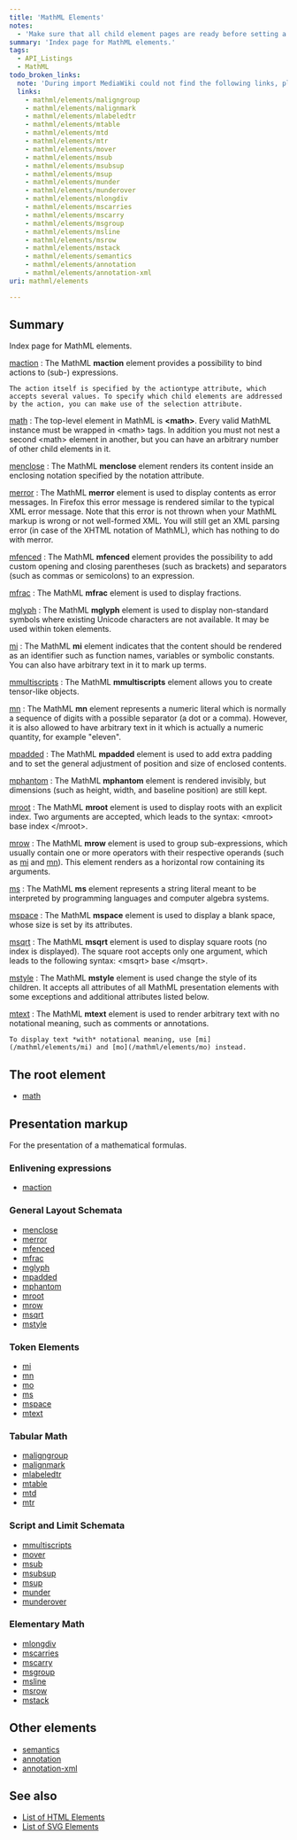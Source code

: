 ```yaml
---
title: 'MathML Elements'
notes:
  - 'Make sure that all child element pages are ready before setting a status'
summary: 'Index page for MathML elements.'
tags:
  - API_Listings
  - MathML
todo_broken_links:
  note: 'During import MediaWiki could not find the following links, please fix and adjust this list.'
  links:
    - mathml/elements/maligngroup
    - mathml/elements/malignmark
    - mathml/elements/mlabeledtr
    - mathml/elements/mtable
    - mathml/elements/mtd
    - mathml/elements/mtr
    - mathml/elements/mover
    - mathml/elements/msub
    - mathml/elements/msubsup
    - mathml/elements/msup
    - mathml/elements/munder
    - mathml/elements/munderover
    - mathml/elements/mlongdiv
    - mathml/elements/mscarries
    - mathml/elements/mscarry
    - mathml/elements/msgroup
    - mathml/elements/msline
    - mathml/elements/msrow
    - mathml/elements/mstack
    - mathml/elements/semantics
    - mathml/elements/annotation
    - mathml/elements/annotation-xml
uri: mathml/elements

---
```

## Summary

Index page for MathML elements.

[maction](/mathml/elements/maction)
:   The MathML **maction** element provides a possibility to bind actions to (sub-) expressions.

    The action itself is specified by the actiontype attribute, which accepts several values. To specify which child elements are addressed by the action, you can make use of the selection attribute.

[math](/mathml/elements/math)
:   The top-level element in MathML is **\<math\>**. Every valid MathML instance must be wrapped in \<math\> tags. In addition you must not nest a second \<math\> element in another, but you can have an arbitrary number of other child elements in it.

[menclose](/mathml/elements/menclose)
:   The MathML **menclose** element renders its content inside an enclosing notation specified by the notation attribute.

[merror](/mathml/elements/merror)
:   The MathML **merror** element is used to display contents as error messages. In Firefox this error message is rendered similar to the typical XML error message. Note that this error is not thrown when your MathML markup is wrong or not well-formed XML. You will still get an XML parsing error (in case of the XHTML notation of MathML), which has nothing to do with merror.

[mfenced](/mathml/elements/mfenced)
:   The MathML **mfenced** element provides the possibility to add custom opening and closing parentheses (such as brackets) and separators (such as commas or semicolons) to an expression.

[mfrac](/mathml/elements/mfrac)
:   The MathML **mfrac** element is used to display fractions.

[mglyph](/mathml/elements/mglyph)
:   The MathML **mglyph** element is used to display non-standard symbols where existing Unicode characters are not available. It may be used within token elements.

[mi](/mathml/elements/mi)
:   The MathML **mi** element indicates that the content should be rendered as an identifier such as function names, variables or symbolic constants. You can also have arbitrary text in it to mark up terms.

[mmultiscripts](/mathml/elements/mmultiscripts)
:   The MathML **mmultiscripts** element allows you to create tensor-like objects.

[mn](/mathml/elements/mn)
:   The MathML **mn** element represents a numeric literal which is normally a sequence of digits with a possible separator (a dot or a comma). However, it is also allowed to have arbitrary text in it which is actually a numeric quantity, for example "eleven".

[mpadded](/mathml/elements/mpadded)
:   The MathML **mpadded** element is used to add extra padding and to set the general adjustment of position and size of enclosed contents.

[mphantom](/mathml/elements/mphantom)
:   The MathML **mphantom** element is rendered invisibly, but dimensions (such as height, width, and baseline position) are still kept.

[mroot](/mathml/elements/mroot)
:   The MathML **mroot** element is used to display roots with an explicit index. Two arguments are accepted, which leads to the syntax: \<mroot\> base index \</mroot\>.

[mrow](/mathml/elements/mrow)
:   The MathML **mrow** element is used to group sub-expressions, which usually contain one or more operators with their respective operands (such as [mi](/mathml/elements/mi) and [mn](/mathml/elements/mn)). This element renders as a horizontal row containing its arguments.

[ms](/mathml/elements/ms)
:   The MathML **ms** element represents a string literal meant to be interpreted by programming languages and computer algebra systems.

[mspace](/mathml/elements/mspace)
:   The MathML **mspace** element is used to display a blank space, whose size is set by its attributes.

[msqrt](/mathml/elements/msqrt)
:   The MathML **msqrt** element is used to display square roots (no index is displayed). The square root accepts only one argument, which leads to the following syntax: \<msqrt\> base \</msqrt\>.

[mstyle](/mathml/elements/mstyle)
:   The MathML **mstyle** element is used change the style of its children. It accepts all attributes of all MathML presentation elements with some exceptions and additional attributes listed below.

[mtext](/mathml/elements/mtext)
:   The MathML **mtext** element is used to render arbitrary text with no notational meaning, such as comments or annotations.

    To display text *with* notational meaning, use [mi](/mathml/elements/mi) and [mo](/mathml/elements/mo) instead.

## The root element

-   [math](/mathml/elements/math)

## Presentation markup

For the presentation of a mathematical formulas.

### Enlivening expressions

-   [maction](/mathml/elements/maction)

### General Layout Schemata

-   [menclose](/mathml/elements/menclose)
-   [merror](/mathml/elements/merror)
-   [mfenced](/mathml/elements/mfenced)
-   [mfrac](/mathml/elements/mfrac)
-   [mglyph](/mathml/elements/mglyph)
-   [mpadded](/mathml/elements/mpadded)
-   [mphantom](/mathml/elements/mphantom)
-   [mroot](/mathml/elements/mroot)
-   [mrow](/mathml/elements/mrow)
-   [msqrt](/mathml/elements/msqrt)
-   [mstyle](/mathml/elements/mstyle)

### Token Elements

-   [mi](/mathml/elements/mi)
-   [mn](/mathml/elements/mn)
-   [mo](/mathml/elements/mo)
-   [ms](/mathml/elements/ms)
-   [mspace](/mathml/elements/mspace)
-   [mtext](/mathml/elements/mtext)

### Tabular Math

-   [maligngroup](/w/index.php?title=mathml/elements/maligngroup&action=edit&redlink=1)
-   [malignmark](/w/index.php?title=mathml/elements/malignmark&action=edit&redlink=1)
-   [mlabeledtr](/w/index.php?title=mathml/elements/mlabeledtr&action=edit&redlink=1)
-   [mtable](/w/index.php?title=mathml/elements/mtable&action=edit&redlink=1)
-   [mtd](/w/index.php?title=mathml/elements/mtd&action=edit&redlink=1)
-   [mtr](/w/index.php?title=mathml/elements/mtr&action=edit&redlink=1)

### Script and Limit Schemata

-   [mmultiscripts](/mathml/elements/mmultiscripts)
-   [mover](/w/index.php?title=mathml/elements/mover&action=edit&redlink=1)
-   [msub](/w/index.php?title=mathml/elements/msub&action=edit&redlink=1)
-   [msubsup](/w/index.php?title=mathml/elements/msubsup&action=edit&redlink=1)
-   [msup](/w/index.php?title=mathml/elements/msup&action=edit&redlink=1)
-   [munder](/w/index.php?title=mathml/elements/munder&action=edit&redlink=1)
-   [munderover](/w/index.php?title=mathml/elements/munderover&action=edit&redlink=1)

### Elementary Math

-   [mlongdiv](/w/index.php?title=mathml/elements/mlongdiv&action=edit&redlink=1)
-   [mscarries](/w/index.php?title=mathml/elements/mscarries&action=edit&redlink=1)
-   [mscarry](/w/index.php?title=mathml/elements/mscarry&action=edit&redlink=1)
-   [msgroup](/w/index.php?title=mathml/elements/msgroup&action=edit&redlink=1)
-   [msline](/w/index.php?title=mathml/elements/msline&action=edit&redlink=1)
-   [msrow](/w/index.php?title=mathml/elements/msrow&action=edit&redlink=1)
-   [mstack](/w/index.php?title=mathml/elements/mstack&action=edit&redlink=1)

## Other elements

-   [semantics](/w/index.php?title=mathml/elements/semantics&action=edit&redlink=1)
-   [annotation](/w/index.php?title=mathml/elements/annotation&action=edit&redlink=1)
-   [annotation-xml](/w/index.php?title=mathml/elements/annotation-xml&action=edit&redlink=1)

## See also

-   [List of HTML Elements](/html/elements)
-   [List of SVG Elements](/svg/elements)
